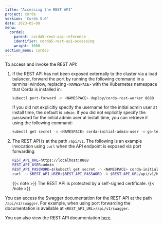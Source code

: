 ```yaml
---
title: "Accessing the REST API"
project: corda
version: 'Corda 5.0'
date: 2023-05-08
menu:
  corda5:
    parent: corda5-rest-api-reference
    identifier: corda5-rest-api-accessing
    weight: 1000
section_menu: corda5
---
```


To access and invoke the REST API:

1. If the REST API has not been exposed externally to the cluster via a load balancer, forward the port by running the following command in a terminal window, replacing `<NAMESPACE>` with the Kubernetes namespace that Corda is installed in:

   ```sh
   kubectl port-forward -n <NAMESPACE> deploy/corda-rest-worker 8888
   ```

   If you did not explicitly specify the username for the initial admin user at install time, the default is `admin`. If you did not explicitly specify the password for the initial admin user at install time, you can retrieve it using the following command:

   ```sh
   kubectl get secret -n <NAMESPACE> corda-initial-admin-user -o go-template="{{ .data.password | base64decode }}"
   ```

4. The REST API is at the path `/api/v1`. The following is an example invocation using `curl` when the API endpoint is exposed via port forwarding:

   ```sh
   REST_API_URL=https://localhost:8888
   REST_API_USER=admin
   REST_API_PASSWORD=$(kubectl get secret -n <NAMESPACE> corda-initial-admin-user -o go-template="{{ .data.password | base64decode }}")
   curl -u $REST_API_USER:$REST_API_PASSWORD -k $REST_API_URL/api/v1/hello
   ```

   {{< note >}}
   The REST API is protected by a self-signed certificate.
   {{< /note >}}

You can access the Swagger documentation for the REST API at the path `/api/v1/swagger`. For example, when using port forwarding the documentation is available at `<REST_API_URL>/api/v1/swagger`.

You can also view the REST API documentation [here](./C5_OpenAPI.html).